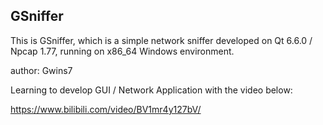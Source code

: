 ## GSniffer

This is GSniffer, which is a simple network sniffer developed on Qt 6.6.0 / Npcap 1.77, running on x86_64 Windows environment.

author: Gwins7

Learning to develop GUI / Network Application with the video below:

https://www.bilibili.com/video/BV1mr4y127bV/
